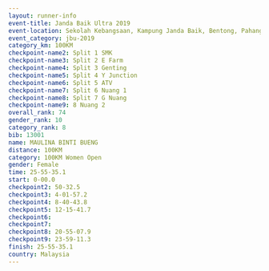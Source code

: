 ```yaml
---
layout: runner-info 
event-title: Janda Baik Ultra 2019
event-location: Sekolah Kebangsaan, Kampung Janda Baik, Bentong, Pahang, Malaysia
event_category: jbu-2019 
category_km: 100KM 
checkpoint-name2: Split 1 SMK 
checkpoint-name3: Split 2 E Farm 
checkpoint-name4: Split 3 Genting 
checkpoint-name5: Split 4 Y Junction 
checkpoint-name6: Split 5 ATV 
checkpoint-name7: Split 6 Nuang 1 
checkpoint-name8: Split 7 G Nuang 
checkpoint-name9: 8 Nuang 2 
overall_rank: 74
gender_rank: 10
category_rank: 8
bib: 13001
name: MAULINA BINTI BUENG
distance: 100KM
category: 100KM Women Open
gender: Female
time: 25-55-35.1
start: 0-00.0
checkpoint2: 50-32.5
checkpoint3: 4-01-57.2
checkpoint4: 8-40-43.8
checkpoint5: 12-15-41.7
checkpoint6: 
checkpoint7: 
checkpoint8: 20-55-07.9
checkpoint9: 23-59-11.3
finish: 25-55-35.1
country: Malaysia
---
```

